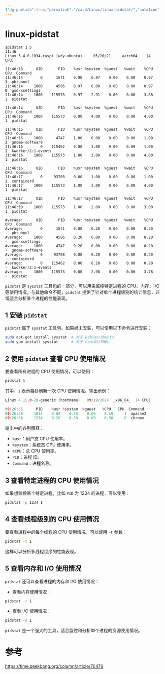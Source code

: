 ```yaml
---
{"dg-publish":true,"permalink":"/card/Linux/linux-pidstat/","noteIcon":"2","created":"2021-05-07T20:33:25+08:00","updated":"2024-09-20T21:16:25+08:00"}
---
```



# linux-pidstat

```Shell
$pidstat 1 5                                                                                                                                                         11:46
Linux 5.4.0-1034-raspi (wdy-ubuntu) 	05/20/21 	_aarch64_	(4 CPU)

11:46:13      UID       PID    %usr %system  %guest   %wait    %CPU   CPU  Command
11:46:14        0      1871    0.00    0.97    0.00    0.00    0.97     3  phtunnel
11:46:14     1000      4506    0.97    0.00    0.00    0.00    0.97     0  gsd-xsettings
11:46:14     1000    115573    0.97    2.91    0.00    0.00    3.88     1  pidstat

11:46:14      UID       PID    %usr %system  %guest   %wait    %CPU   CPU  Command
11:46:15     1000    115573    0.00    4.00    0.00    0.00    4.00     1  pidstat

11:46:15      UID       PID    %usr %system  %guest   %wait    %CPU   CPU  Command
11:46:16     1000      4747    1.00    0.00    0.00    0.00    1.00     2  gnome-software
11:46:16        0    115462    0.00    1.00    0.00    0.00    1.00     2  kworker/2:1-events
11:46:16     1000    115573    1.00    3.00    0.00    0.00    4.00     1  pidstat

11:46:16      UID       PID    %usr %system  %guest   %wait    %CPU   CPU  Command
11:46:17        0     93708    0.00    1.00    0.00    0.00    1.00     2  containerd
11:46:17     1000    115573    1.00    3.00    0.00    0.00    4.00     1  pidstat

11:46:17      UID       PID    %usr %system  %guest   %wait    %CPU   CPU  Command
11:46:18     1000    115573    1.00    2.00    0.00    0.00    3.00     1  pidstat

Average:      UID       PID    %usr %system  %guest   %wait    %CPU   CPU  Command
Average:        0      1871    0.00    0.20    0.00    0.00    0.20     -  phtunnel
Average:     1000      4506    0.20    0.00    0.00    0.00    0.20     -  gsd-xsettings
Average:     1000      4747    0.20    0.00    0.00    0.00    0.20     -  gnome-software
Average:        0     93708    0.00    0.20    0.00    0.00    0.20     -  containerd
Average:        0    115462    0.00    0.20    0.00    0.00    0.20     -  kworker/2:1-events
Average:     1000    115573    0.80    2.98    0.00    0.00    3.78     -  pidstat
```


`pidstat` 是 `sysstat` 工具包的一部分，可以用来监控特定进程的 CPU、内存、I/O 等使用情况。与其他命令不同，`pidstat` 提供了针对单个进程级别的统计信息，非常适合分析某个进程的性能表现。

## 1 **安装 `pidstat`**

`pidstat` 属于 `sysstat` 工具包。如果尚未安装，可以使用以下命令进行安装：

```bash
sudo apt-get install sysstat  # 对于 Debian/Ubuntu
sudo yum install sysstat      # 对于 CentOS/RHEL
```

## 2 **使用 `pidstat` 查看 CPU 使用情况**

要查看所有进程的 CPU 使用情况，可以使用：

```bash
pidstat 1
```

其中，`1` 表示每秒刷新一次 CPU 使用情况。输出示例：

```Go
Linux 4.15.0-20-generic (hostname)   09/19/2024  _x86_64_  (4 CPU)

09:26:35      PID    %usr %system  %guest   %CPU   CPU  Command
09:26:36     1023    0.00    0.50    0.00    0.50     1  apache2
09:26:36     1234    0.20    0.30    0.00    0.50     0  chrome
```

输出中的各列解释：
- `%usr`：用户态 CPU 使用率。
- `%system`：系统态 CPU 使用率。
- `%CPU`：总 CPU 使用率。
- `PID`：进程 ID。
- `Command`：进程名称。

## 3 **查看特定进程的 CPU 使用情况**

如果想监控某个特定进程，比如 `PID` 为 1234 的进程，可以使用：

```bash
pidstat -p 1234 1
```

## 4 **查看线程级别的 CPU 使用情况**

要查看进程中的每个线程的 CPU 使用情况，可以使用 `-t` 参数：

```bash
pidstat -t 1
```

这样可以分析多线程程序的性能表现。

## 5 **查看内存和 I/O 使用情况**

`pidstat` 还可以查看进程的内存和 I/O 使用情况：
- 查看内存使用情况：

```bash
pidstat -r 1
```

- 查看 I/O 使用情况：

```bash
pidstat -d 1
```

`pidstat` 是一个强大的工具，适合监控和分析单个进程的资源使用情况。

# 参考

https://time.geekbang.org/column/article/70476
